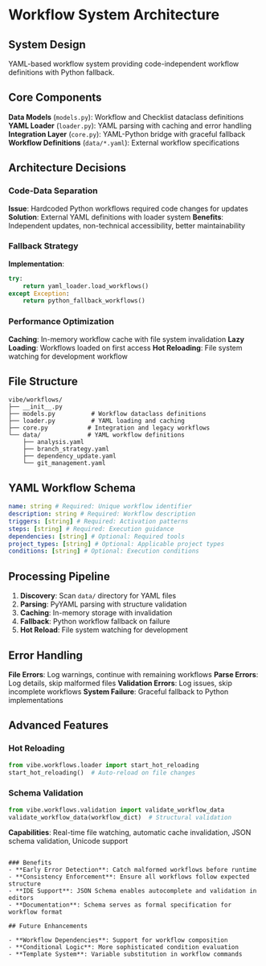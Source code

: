# Workflow System Architecture

## System Design

YAML-based workflow system providing code-independent workflow definitions with Python fallback.

## Core Components

**Data Models** (`models.py`): Workflow and Checklist dataclass definitions
**YAML Loader** (`loader.py`): YAML parsing with caching and error handling
**Integration Layer** (`core.py`): YAML-Python bridge with graceful fallback
**Workflow Definitions** (`data/*.yaml`): External workflow specifications

## Architecture Decisions

### Code-Data Separation

**Issue**: Hardcoded Python workflows required code changes for updates
**Solution**: External YAML definitions with loader system
**Benefits**: Independent updates, non-technical accessibility, better maintainability

### Fallback Strategy

**Implementation**:

```python
try:
    return yaml_loader.load_workflows()
except Exception:
    return python_fallback_workflows()
```

### Performance Optimization

**Caching**: In-memory workflow cache with file system invalidation
**Lazy Loading**: Workflows loaded on first access
**Hot Reloading**: File system watching for development workflow

## File Structure

```
vibe/workflows/
├── __init__.py
├── models.py          # Workflow dataclass definitions
├── loader.py          # YAML loading and caching
├── core.py           # Integration and legacy workflows
└── data/             # YAML workflow definitions
    ├── analysis.yaml
    ├── branch_strategy.yaml
    ├── dependency_update.yaml
    └── git_management.yaml
```

## YAML Workflow Schema

```yaml
name: string # Required: Unique workflow identifier
description: string # Required: Workflow description
triggers: [string] # Required: Activation patterns
steps: [string] # Required: Execution guidance
dependencies: [string] # Optional: Required tools
project_types: [string] # Optional: Applicable project types
conditions: [string] # Optional: Execution conditions
```

## Processing Pipeline

1. **Discovery**: Scan `data/` directory for YAML files
2. **Parsing**: PyYAML parsing with structure validation
3. **Caching**: In-memory storage with invalidation
4. **Fallback**: Python workflow fallback on failure
5. **Hot Reload**: File system watching for development

## Error Handling

**File Errors**: Log warnings, continue with remaining workflows
**Parse Errors**: Log details, skip malformed files
**Validation Errors**: Log issues, skip incomplete workflows
**System Failure**: Graceful fallback to Python implementations

## Advanced Features

### Hot Reloading

```python
from vibe.workflows.loader import start_hot_reloading
start_hot_reloading()  # Auto-reload on file changes
```

### Schema Validation

```python
from vibe.workflows.validation import validate_workflow_data
validate_workflow_data(workflow_dict)  # Structural validation
```

**Capabilities**: Real-time file watching, automatic cache invalidation, JSON schema validation, Unicode support

```

### Benefits
- **Early Error Detection**: Catch malformed workflows before runtime
- **Consistency Enforcement**: Ensure all workflows follow expected structure
- **IDE Support**: JSON Schema enables autocomplete and validation in editors
- **Documentation**: Schema serves as formal specification for workflow format

## Future Enhancements

- **Workflow Dependencies**: Support for workflow composition
- **Conditional Logic**: More sophisticated condition evaluation
- **Template System**: Variable substitution in workflow commands
```
